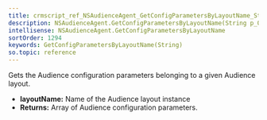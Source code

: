 ```yaml
---
title: crmscript_ref_NSAudienceAgent_GetConfigParametersByLayoutName_String_p_0
description: NSAudienceAgent.GetConfigParametersByLayoutName(String p_0)
intellisense: NSAudienceAgent.GetConfigParametersByLayoutName
sortOrder: 1294
keywords: GetConfigParametersByLayoutName(String)
so.topic: reference
---
```



Gets the Audience configuration parameters belonging to a given Audience layout.



* **layoutName:** Name of the Audience layout instance
* **Returns:** Array of Audience configuration parameters.


